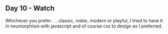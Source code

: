 ## Day 10 - Watch

Whichever you prefer. . . classic, noble, modern or playful, I tried to have it in neumorphism with javascript and of course css to design as I preferred.
